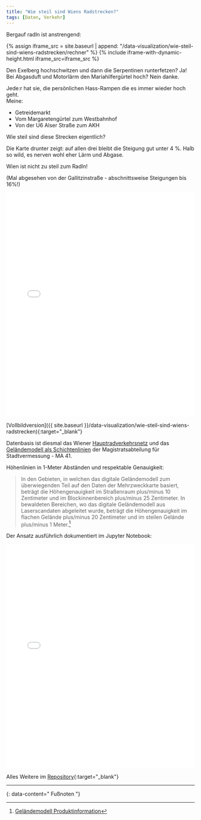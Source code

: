 ```yaml
---
title: "Wie steil sind Wiens Radstrecken?"
tags: [Daten, Verkehr]
---
```


Bergauf radln ist anstrengend:

{% assign iframe_src = site.baseurl | append: "/data-visualization/wie-steil-sind-wiens-radstrecken/rechner" %}
{% include iframe-with-dynamic-height.html iframe_src=iframe_src %}

Den Exelberg hochschwitzen und dann die Serpentinen runterfetzen?
Ja!  
Bei Abgasduft und Motorlärm den Mariahilfergürtel hoch?
Nein danke.

Jede:r hat sie, die persönlichen Hass-Rampen die es immer wieder hoch geht.  
Meine:

- Getreidemarkt
- Vom Margaretengürtel zum Westbahnhof
- Von der U6 Alser Straße zum AKH

Wie steil sind diese Strecken eigentlich?

Die Karte drunter zeigt: auf allen drei bleibt die Steigung gut unter 4 %.
Halb so wild, es nerven wohl eher Lärm und Abgase.

Wien ist nicht zu steil zum Radln!

(Mal abgesehen von der Gallitzinstraße - abschnittsweise Steigungen bis 16%!)

<iframe src="{{ site.baseurl }}/data-visualization/wie-steil-sind-wiens-radstrecken" width="100%" height="600px" style="border:none;"></iframe>

[Vollbildversion]({{ site.baseurl }}/data-visualization/wie-steil-sind-wiens-radstrecken){:target="\_blank"}

Datenbasis ist diesmal das Wiener [Hauptradverkehrsnetz](https://www.data.gv.at/datasets/1ea3d3e8-fa07-4c37-af68-eb588d439de2) und das [Geländemodell als Schichtenlinien](https://www.data.gv.at/datasets/e45374c0-3e40-434c-92dc-203492ccee49) der Magistratsabteilung für Stadtvermessung - MA 41.

Höhenlinien in 1-Meter Abständen und respektable Genauigkeit:

> In den Gebieten, in welchen das digitale Geländemodell zum überwiegenden Teil auf den Daten der Mehrzweckkarte basiert, beträgt die Höhengenauigkeit im Straßenraum plus/minus 10 Zentimeter und im Blockinnenbereich plus/minus 25 Zentimeter. In bewaldeten Bereichen, wo das digitale Geländemodell aus Laserscandaten abgeleitet wurde, beträgt die Höhengenauigkeit im flachen Gelände plus/minus 20 Zentimeter und im steilen Gelände plus/minus 1 Meter.[^1]

Der Ansatz ausführlich dokumentiert im Jupyter Notebook:

<iframe src="{{ site.baseurl }}/data-visualization/wie-steil-sind-wiens-radstrecken/notebook.html" width="100%" height="600px" style="border:none;"></iframe>

Alles Weitere im [Repository](https://github.com/elias-gander/WieSteilSindWiensRadstrecken){:target="\_blank"}

---

{: data-content=" Fußnoten "}

[^1]: [Geländemodell Produktinformation](https://www.wien.gv.at/stadtentwicklung/stadtvermessung/geodaten/dgm/produkt.html)
